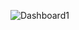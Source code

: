 ![Dashboard1](https://github.com/VaishnaviRChougule/Ecommerce-Dashboard/assets/117535507/f0ce6b45-101d-4ddd-9148-50f65291d0c1)
